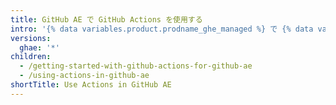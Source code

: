 ```yaml
---
title: GitHub AE で GitHub Actions を使用する
intro: '{% data variables.product.prodname_ghe_managed %} で {% data variables.product.prodname_actions %} を設定する方法を学びます。'
versions:
  ghae: '*'
children:
  - /getting-started-with-github-actions-for-github-ae
  - /using-actions-in-github-ae
shortTitle: Use Actions in GitHub AE
---
```


